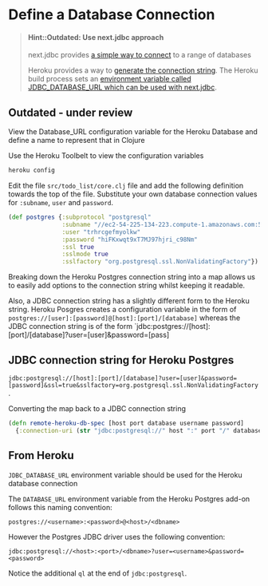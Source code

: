 # Define a Database Connection

> #### Hint::Outdated: Use next.jdbc approach
> next.jdbc provides [a simple way to connect](https://github.com/seancorfield/next-jdbc/blob/develop/doc/getting-started.md) to a range of databases
>
> Heroku provides a way to [generate the connection string](https://practicalli.github.io/clojure-webapps/projects/banking-on-clojure/production-database.html#generate-the-jdbc-connection).  The Heroku build process sets an [environment variable called JDBC_DATABASE_URL which can be used with next.jdbc](https://practicalli.github.io/clojure-webapps/projects/banking-on-clojure/production-database.html#adding-postgresql-driver-to-clojure-project).


## Outdated - under review

View the Database_URL configuration variable for the Heroku Database and define a name to represent that in Clojure

Use the Heroku Toolbelt to view the configuration variables

```bash
heroku config
```

Edit the file `src/todo_list/core.clj` file and add the following definition towards the top of the file.  Substitute your own database connection values for `:subname`, `user` and `password`.

```clojure
(def postgres {:subprotocol "postgresql"
               :subname "//ec2-54-225-134-223.compute-1.amazonaws.com:5432/d9mtan2ol8uhik"
               :user "trhrcgefmyolkw"
               :password "hiFKxwqt9xT7MJ97hjri_c98Nm"
               :ssl true
               :sslmode true
               :sslfactory "org.postgresql.ssl.NonValidatingFactory"})
```

Breaking down the Heroku Postgres connection string into a map  allows us to easily add options to the connection string whilst keeping it readable.

Also, a JDBC connection string has a slightly different form to the Heroku string. Heroku Posgres creates a configuration variable in the form of `postgres://[user]:[password]@[host]:[port]/[database]` whereas the JDBC connection string is of the form `jdbc:postgres://[host]:[port]/[database]?user=[user]&password=[pass]


## JDBC connection string for Heroku Postgres

`jdbc:postgresql://[host]:[port]/[database]?user=[user]&password=[password]&ssl=true&sslfactory=org.postgresql.ssl.NonValidatingFactory`.


Converting the map back to a JDBC connection string

```clojure
(defn remote-heroku-db-spec [host port database username password]
  {:connection-uri (str "jdbc:postgresql://" host ":" port "/" database "?user=" username "&password=" password "&ssl=true&sslfactory=org.postgresql.ssl.NonValidatingFactory")})
```


## From Heroku

`JDBC_DATABASE_URL` environment variable should be used for the Heroku database connection

The `DATABASE_URL` environment variable from the Heroku Postgres add-on follows this naming convention:

```none
postgres://<username>:<password>@<host>/<dbname>
```

However the Postgres JDBC driver uses the following convention:

```none
jdbc:postgresql://<host>:<port>/<dbname>?user=<username>&password=<password>
```

Notice the additional `ql` at the end of `jdbc:postgresql`.
